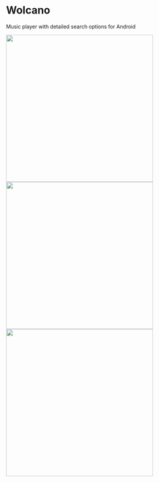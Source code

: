 # Wolcano


Music player with detailed search options for Android
<div>
<img src="https://user-images.githubusercontent.com/9631474/58382067-0ecfca00-7fce-11e9-9cce-265be5332de7.png" height="400" />
<img src="https://user-images.githubusercontent.com/9631474/58382066-0e373380-7fce-11e9-8a1e-c9de536a2e86.png" height="400" />
<img src="https://user-images.githubusercontent.com/9631474/58382065-0e373380-7fce-11e9-95b3-653746cad60e.png" height="400" />
</div>

